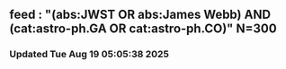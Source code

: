 ## feed : "(abs:JWST OR abs:James Webb) AND (cat:astro-ph.GA OR cat:astro-ph.CO)" N=300
### Updated Tue Aug 19 05:05:38 2025

